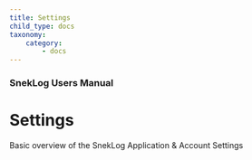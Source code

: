 ```yaml
---
title: Settings
child_type: docs
taxonomy:
    category:
        - docs
---
```


### SnekLog Users Manual

# Settings

Basic overview of the SnekLog Application & Account Settings